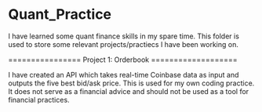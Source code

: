 # Quant_Practice

I have learned some quant finance skills in my spare time. This folder is used to store some relevant 
projects/practiecs I have been working on.

================ Project 1: Orderbook ===================

I have created an API which takes real-time Coinbase data as input and outputs the five best bid/ask price.
This is used for my own coding practice. It does not serve as a financial advice and should not be used as a 
tool for financial practices.
